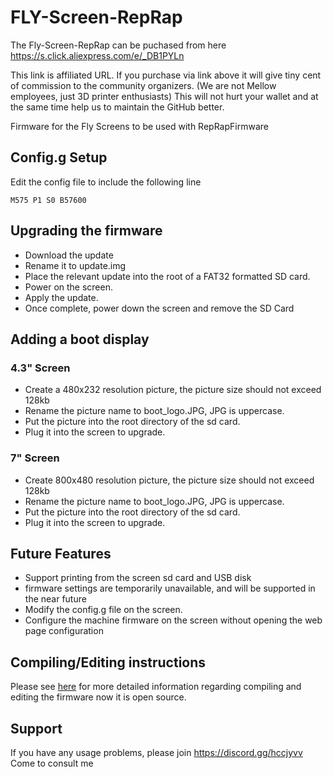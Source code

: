# FLY-Screen-RepRap

The Fly-Screen-RepRap can be puchased from here https://s.click.aliexpress.com/e/_DB1PYLn

This link is affiliated URL. If you purchase via link above it will give tiny cent of commission to the community organizers. (We are not Mellow employees, just 3D printer enthusiasts) This will not hurt your wallet and at the same time help us to maintain the GitHub better.

Firmware for the Fly Screens to be used with RepRapFirmware

## Config.g Setup

Edit the config file to include the following line
```
M575 P1 S0 B57600
```
## Upgrading the firmware

- Download the update
- Rename it to update.img
- Place the relevant update into the root of a FAT32 formatted SD card.
- Power on the screen.
- Apply the update.
- Once complete, power down the screen and remove the SD Card

## Adding a boot display

### 4.3" Screen
- Create a 480x232 resolution picture, the picture size should not exceed 128kb
- Rename the picture name to boot_logo.JPG, JPG is uppercase. 
- Put the picture into the root directory of the sd card.
- Plug it into the screen to upgrade.
### 7" Screen
- Create 800x480 resolution picture, the picture size should not exceed 128kb
- Rename the picture name to boot_logo.JPG, JPG is uppercase. 
- Put the picture into the root directory of the sd card.
- Plug it into the screen to upgrade.

## Future Features
- Support printing from the screen sd card and USB disk
- firmware settings are temporarily unavailable, and will be supported in the near future 
- Modify the config.g file on the screen. 
- Configure the machine firmware on the screen without opening the web page configuration

## Compiling/Editing instructions
Please see [here](https://teamgloomy.github.io/fly_firmware_compile.html) for more detailed information regarding compiling and editing the firmware now it is open source.

## Support
If you have any usage problems, please join https://discord.gg/hccjyvv Come to consult me
